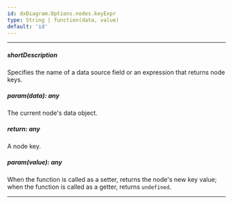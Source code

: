 ```yaml
---
id: dxDiagram.Options.nodes.keyExpr
type: String | function(data, value)
default: 'id'
---
```

---
##### shortDescription
Specifies the name of a data source field or an expression that returns node keys.

##### param(data): any
The current node's data object.

##### return: any
A node key.

##### param(value): any
When the function is called as a setter, returns the node's new key value; when the function is called as a getter, returns `undefined`.

---
